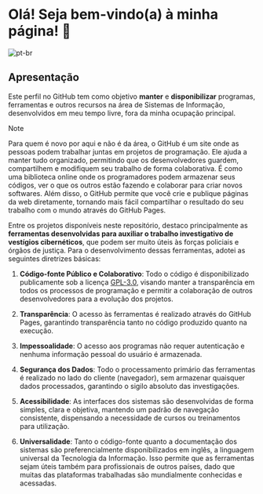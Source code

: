 # Olá! Seja bem-vindo(a) à minha página! 👋
![pt-br](https://img.shields.io/badge/lang-pt--br-green.svg)

## Apresentação

Este perfil no GitHub tem como objetivo **manter** e **disponibilizar** programas, ferramentas e outros recursos na área de Sistemas de Informação, desenvolvidos em meu tempo livre, fora da minha ocupação principal.

> [!NOTE]
> Para quem é novo por aqui e não é da área, o GitHub é um site onde as pessoas podem trabalhar juntas em projetos de programação. Ele ajuda a manter tudo organizado, permitindo que os desenvolvedores guardem, compartilhem e modifiquem seu trabalho de forma colaborativa. É como uma biblioteca online onde os programadores podem armazenar seus códigos, ver o que os outros estão fazendo e colaborar para criar novos softwares. Além disso, o GitHub permite que você crie e publique páginas da web diretamente, tornando mais fácil compartilhar o resultado do seu trabalho com o mundo através do GitHub Pages.

Entre os projetos disponíveis neste repositório, destaco principalmente as **ferramentas desenvolvidas para auxiliar o trabalho investigativo de vestígios cibernéticos**, que podem ser muito úteis às forças policiais e órgãos de justiça. Para o desenvolvimento dessas ferramentas, adotei as seguintes diretrizes básicas:

1. **Código-fonte Público e Colaborativo**: Todo o código é disponibilizado publicamente sob a licença [GPL-3.0](https://www.gnu.org/licenses/gpl-3.0.html), visando manter a transparência em todos os processos de programação e permitir a colaboração de outros desenvolvedores para a evolução dos projetos.
   
2. **Transparência**: O acesso às ferramentas é realizado através do GitHub Pages, garantindo transparência tanto no código produzido quanto na execução.
   
3. **Impessoalidade**: O acesso aos programas não requer autenticação e nenhuma informação pessoal do usuário é armazenada.
   
4. **Segurança dos Dados**: Todo o processamento primário das ferramentas é realizado no lado do cliente (navegador), sem armazenar quaisquer dados processados, garantindo o sigilo absoluto das investigações.
   
5. **Acessibilidade**: As interfaces dos sistemas são desenvolvidas de forma simples, clara e objetiva, mantendo um padrão de navegação consistente, dispensando a necessidade de cursos ou treinamentos para utilização.
   
6. **Universalidade**: Tanto o código-fonte quanto a documentação dos sistemas são preferencialmente disponibilizados em inglês, a linguagem universal da Tecnologia da Informação. Isso permite que as ferramentas sejam úteis também para profissionais de outros países, dado que muitas das plataformas trabalhadas são mundialmente conhecidas e acessadas.

